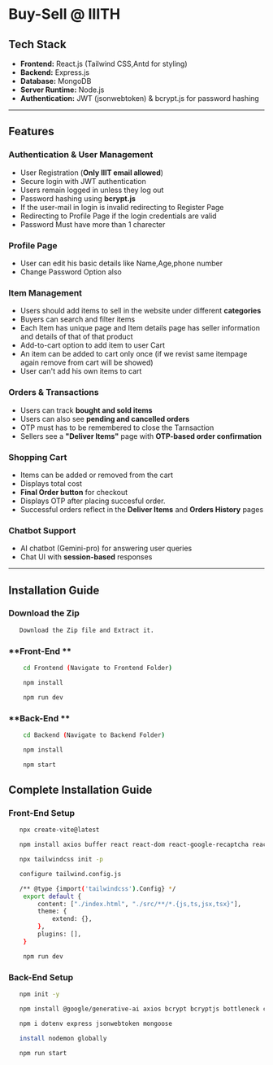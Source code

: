 # Buy-Sell @ IIITH

##  Tech Stack
- **Frontend:** React.js (Tailwind CSS,Antd for styling)
- **Backend:** Express.js
- **Database:** MongoDB
- **Server Runtime:** Node.js
- **Authentication:** JWT (jsonwebtoken) & bcrypt.js for password hashing

---

##  Features
### **Authentication & User Management**
- User Registration (**Only IIIT email allowed**)
- Secure login with JWT authentication
- Users remain logged in unless they log out
- Password hashing using **bcrypt.js**
- If the user-mail in login is invalid redirecting to Register Page
- Redirecting to Profile Page if the login credentials are valid
- Password Must have more than 1 charecter

### **Profile Page**
- User can edit his basic details like Name,Age,phone number
- Change Password Option also

###  **Item Management**
- Users should add items to sell in the website under different **categories** 
- Buyers can search and filter items
- Each Item has unique page and Item details page has seller information and details of that of that product
- Add-to-cart option to add item to user Cart
- An item can be added to cart only once (if we revist same itempage again remove from cart will be showed)
- User can't add his own items to cart 


###  **Orders & Transactions**
- Users can track **bought and sold items**
- Users can also see **pending and cancelled orders**
- OTP must has to be remembered to close the Tarnsaction
- Sellers see a **"Deliver Items"** page with **OTP-based order confirmation**


###  **Shopping Cart**
- Items can be added or removed from the cart
- Displays total cost
- **Final Order button** for checkout
- Displays OTP after placing succesful order.
- Successful orders reflect in the **Deliver Items** and **Orders History** pages

###  **Chatbot Support**
- AI chatbot (Gemini-pro) for answering user queries
- Chat UI with **session-based** responses

---

## Installation Guide
###  **Download the Zip**
```sh
   Download the Zip file and Extract it.
```
### **Front-End **

```sh
    cd Frontend (Navigate to Frontend Folder)

    npm install

    npm run dev
```

### **Back-End **

```sh
    cd Backend (Navigate to Backend Folder)

    npm install

    npm start
```

## Complete Installation Guide

### **Front-End Setup**

```sh 
   npx create-vite@latest

   npm install axios buffer react react-dom react-google-recaptcha react-markdown react-router-dom antd -D tailwindcss redux moment 

   npx tailwindcss init -p

   configure tailwind.config.js

   /** @type {import('tailwindcss').Config} */
    export default {
        content: ["./index.html", "./src/**/*.{js,ts,jsx,tsx}"],
        theme: {
            extend: {},
        },
        plugins: [],
    }

    npm run dev

```

### **Back-End Setup**

```sh
   npm init -y

   npm install @google/generative-ai axios bcrypt bcryptjs bottleneck cookie-parser cors 

   npm i dotenv express jsonwebtoken mongoose
   
   install nodemon globally 

   npm run start

```   